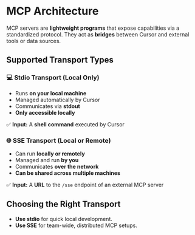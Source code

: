 # MCP Architecture

MCP servers are **lightweight programs** that expose capabilities via a standardized protocol. They act as **bridges** between Cursor and external tools or data sources.

## Supported Transport Types

### 💻 Stdio Transport (Local Only)
- Runs **on your local machine**
- Managed automatically by Cursor
- Communicates via **stdout**
- **Only accessible locally**

✅ **Input:** A **shell command** executed by Cursor

### 🌐 SSE Transport (Local or Remote)
- Can run **locally or remotely**
- Managed and run **by you**
- Communicates **over the network**
- **Can be shared across multiple machines**

✅ **Input:** A **URL** to the `/sse` endpoint of an external MCP server

## Choosing the Right Transport

- **Use stdio** for quick local development.
- **Use SSE** for team-wide, distributed MCP setups. 